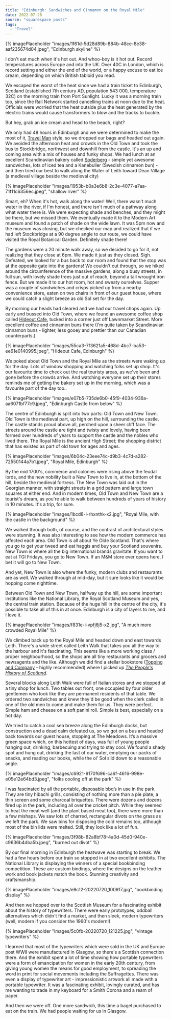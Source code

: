 ```yaml
---
title: "Edinburgh: Sandwiches and Cinnamon on the Royal Mile"
date: 2022-07-28
source: "squarespace posts"
tags: 
  - "Travel"
---
```

{% imagePlaceholder "images/1f61d-5d28d89b-884b-48ce-8e38-aaf235674d04.jpeg", "Edinburgh skyline" %}

I don't eat much when it's hot out. And whoo-boy is it hot out. Record temperatures across Europe and into the UK. Over 40C in London, which is record setting and either the end of the world, or a happy excuse to eat ice cream, depending on which British tabloid you read.

We escaped the worst of the heat since we had a train ticket to Edinburgh, Scotland (established 7th century AD, population 543 000, temperature 32C) on the morning train from Port Sunlight. Lucky it was a morning train too, since the Rail Network started cancelling trains at noon due to the heat. Officials were worried that the heat outside plus the heat generated by the electric trains would cause transformers to blow and the tracks to buckle.

But hey, grab an ice cream and head to the beach, right?

We only had 48 hours in Edinburgh and we were determined to make the most of it, [Travel Man](https://www.imdb.com/title/tt4719744/) style, so we dropped our bags and headed out again. We avoided the afternoon heat and crowds in the Old Town and took the bus to Stockbridge, northwest and downhill from the castle. It's an up and coming area with a mix of houses and funky shops. We had lunch at an excellent Scandinavian bakery called [Soderberg](https://www.soderberg.uk) - simple yet awesome sandwiches, lots of iced tea and a Kanebuller (Swedish cinnamon bun) - and then tried our best to walk along the Water of Leith toward Dean Village (a medieval village beside the medieval city)

{% imagePlaceholder "images/1953b-b0a3e6b8-2c3e-4077-a7aa-71f11c6356ec.jpeg", "shallow river" %}

Smart, eh? When it's hot, walk along the water! Well, there wasn't much water in the river, if I'm honest, and there isn't much of a pathway along what water there is. We were expecting shade and benches, and they might be there, but we missed them. We eventually made it to the Modern Art museum and found a patch of shade on the wide lawn. It was 5pm now and the museum was closing, but we checked our map and realized that if we had left Stockbridge at a 90 degree angle to our route, we could have visited the Royal Botanical Garden. Definitely shade there!

The gardens were a 20 minute walk away, so we decided to go for it, not realizing that they close at 6pm. We made it just as they closed. Sigh. Defeated, we looked for a bus back to our room and found that the stop was at the opposite gate into the gardens! We couldn't cut through, so we hiked around the circumference of the massive gardens, along a busy streets, in full sun, with lovely shade trees just out of reach, beyond a tall wrought iron fence. But we made it to our hot room, hot and sweaty ourselves. Supper was a couple of sandwiches and crisps picked up from a nearby convenience store, eaten on two chairs in front of our guest house, where we could catch a slight breeze as old Sol set for the day.

By morning our heads had cleared and we had our travel chops again. Up early and bussed into Old Town, where we found an awesome coffee shop called [Hideout Cafe](https://www.hideoutcafe.co.uk), tucked into a corner just off Lawnmarket Street. More excellent coffee and cinnamon buns there (I'm quite taken by Scandinavian cinnamon buns - lighter, less gooey and prettier than our Canadian counterparts.)

{% imagePlaceholder "images/55ca3-7f3621a5-468d-4bc7-ba53-ee61e0140995.jpeg", "Hideout Cafe, Edinburgh" %}

We poked about Old Town and the Royal Mile as the streets were waking up for the day. Lots of window shopping and watching folks set up shop. It's our favourite time to check out the real touristy areas, as we've been and gone before the crowds arrive. And watching everyone set up their stores reminds me of getting the bakery set up in the morning, which was a favourite part of the day too..

{% imagePlaceholder "images/e07b5-735de6b0-45f9-4034-936a-aa6071bf77c9.jpeg", "Edinburgh Castle from below" %}

The centre of Edinburgh is split into two parts: Old Town and New Town. Old Town is the medieval part, up high on the hill, surrounding the castle. The castle stands proud above all, perched upon a sheer cliff face. The streets around the castle are tight and twisty and lovely, having been formed over hundreds of years to support the castle and the nobles who lived there. The Royal Mile is the ancient High Street; the shopping district that has existed as part of old town for ages and ages.

{% imagePlaceholder "images/6b04c-23eee74c-d9b3-4c7d-a282-72550144a7b1.jpeg", "Royal Mile, Edinburgh" %}

By the mid 1700's, commerce and colonies were rising above the feudal lords, and the new nobility built a New Town to live in, at the bottom of the hill, beside the medieval fortress. The New Town was laid out in the Georgian manner, with straight streets in a grid pattern and large town squares at either end. And in modern times, Old Town and New Town are a tourist's dream, as you're able to walk between hundreds of years of history in 10 minutes. It's a trip, for sure.

{% imagePlaceholder "images/1bcd8-i-rhxnthk-x2.jpg", "Royal Mile, with the castle in the background" %}


We walked through both, of course, and the contrast of architectural styles were stunning. It was also interesting to see how the modern commerce has affected each area. Old Town is all about Ye Olde Scotland. That's where you go to get your tweed and eat haggis and buy your Scotland souvenirs. New Town is where all the big international brands gravitate. If you want to eat at TGI Fridays, you go to New Town. If an M&M store ever opens here, I bet it will go to New Town.

And yet, New Town is also where the funky, modern clubs and restaurants are as well. We walked through at mid-day, but it sure looks like it would be hopping come nighttime.

Between Old Town and New Town, halfway up the hill, are some important institutions like the National Library, the Royal Scotland Museum and yes, the central train station. Because of the huge hill in the centre of the city, it's possible to take all of this in at once. Edinburgh is a city of layers to me, and I love it.

{% imagePlaceholder "images/f831e-i-vpfj6j5-x2.jpg", "A much more crowded Royal Mile" %}

We climbed back up to the Royal Mile and headed down and east towards Leith. There's a wide street called Leith Walk that takes you all the way to the harbour and it's fascinating. This seems like a more working class / proper neighbourhood, so the shops are all tiny restaurants and grocers and newsagents and the like. Although we did find a stellar bookstore ([Topping and Company](https://www.toppingbooks.co.uk) - highly recommended) where I picked up [_The People's History of Scotland_](https://www.goodreads.com/book/show/18525870-a-people-s-history-of-scotland).

Several blocks along Leith Walk were full of Italian stores and we stopped at a tiny shop for lunch. Two tables out front, one occupied by four older gentlemen who look like they are permanent residents of that table. We ordered two sandwiches and knew they'd be good when the clerk called in one of the old men to come and make them for us. They were perfect. Simple ham and cheese on a soft panini roll. Simple is best, especially on a hot day.

We tried to catch a cool sea breeze along the Edinburgh docks, but construction and a dead calm defeated us, so we got on a bus and headed back towards our guest house, stopping at The Meadows. It’s a massive green space which, on this hottest of days, was full of young people hanging out, drinking, barbecuing and trying to stay cool. We found a shady spot and hung out, drinking the last of our water, emptying our packs of snacks, and reading our books, while the ol’ Sol slid down to a reasonable angle.

{% imagePlaceholder "images/c6921-9170f696-ca6f-4616-998e-e05e12e64bd3.jpeg", "folks cooling off at the park" %}

I was fascinated by all the portable, disposable bbq’s in use in the park. They are tiny hibachi grills, consisting of nothing more than a pie plate, a thin screen and some charcoal briquettes. There were dozens and dozens fired up in the park, including all over the cricket pitch. While they seemed to heat the meat well (and the plant based meat too), there were more than a few mishaps. We saw lots of charred, rectangular divots on the grass as we left the park. We saw bins for disposing the cold remains too, although most of the bin lids were melted. Still, they look like a lot of fun.

{% imagePlaceholder "images/3f98b-82a8bf78-4a0d-45d0-940e-c9636b4dba5b.jpeg", "burned out divot" %}

By our final morning in Edinburgh the heatwave was starting to break. We had a few hours before our train so stopped in at two excellent exhibits. The National Library is displaying the winners of a special bookbinding competition. These are custom bindings, where the designs on the leather work and book jackets match the book. Stunning creativity and craftsmanship.

{% imagePlaceholder "images/e9c12-20220720_100917.jpg", "bookbinding display" %}


And then we hopped over to the Scottish Museum for a fascinating exhibit about the history of typewriters. There were early prototypes, oddball alternatives which didn't find a market, and then sleek, modern typewriters (well, modern if you consider the 1960's modern!)

{% imagePlaceholder "images/5c0fb-20220720_121225.jpg", "vintage typewriters" %}

I learned that most of the typewriters which were sold in the UK and Europe post WWII were manufactured in Glasgow, so there's a Scottish connection there. And the exhibit spent a lot of time showing how portable typewriters were a form of emancipation for women in the early 20th century, from giving young women the means for good employment, to spreading the word in print for social movements including the Suffragettes. There was even a display of typewriter art - impressionistic artwork all made with a portable typewriter. It was a fascinating exhibit, lovingly curated, and has me wanting to trade in my keyboard for a Smith Corona and a ream of paper.

And then we were off. One more sandwich, this time a bagel purchased to eat on the train. We had people waiting for us in Glasgow.
